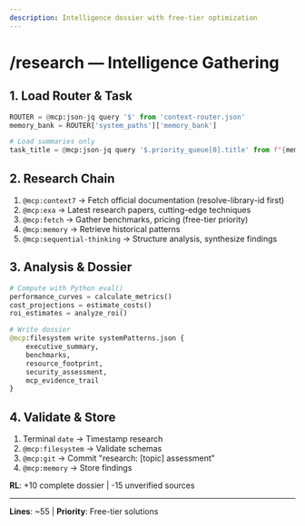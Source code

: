 ```yaml
---
description: Intelligence dossier with free-tier optimization
---
```


# /research — Intelligence Gathering

## 1. Load Router & Task

```python
ROUTER = @mcp:json-jq query '$' from 'context-router.json'
memory_bank = ROUTER['system_paths']['memory_bank']

# Load summaries only
task_title = @mcp:json-jq query '$.priority_queue[0].title' from f"{memory_bank}scratchpad.json"
```

## 2. Research Chain

1. `@mcp:context7` → Fetch official documentation (resolve-library-id first)
2. `@mcp:exa` → Latest research papers, cutting-edge techniques
3. `@mcp:fetch` → Gather benchmarks, pricing (free-tier priority)
4. `@mcp:memory` → Retrieve historical patterns
5. `@mcp:sequential-thinking` → Structure analysis, synthesize findings

## 3. Analysis & Dossier

```python
# Compute with Python eval()
performance_curves = calculate_metrics()
cost_projections = estimate_costs()
roi_estimates = analyze_roi()

# Write dossier
@mcp:filesystem write systemPatterns.json {
    executive_summary,
    benchmarks,
    resource_footprint,
    security_assessment,
    mcp_evidence_trail
}
```

## 4. Validate & Store

1. Terminal `date` → Timestamp research
2. `@mcp:filesystem` → Validate schemas
3. `@mcp:git` → Commit "research: [topic] assessment"
4. `@mcp:memory` → Store findings

**RL**: +10 complete dossier | -15 unverified sources

---
**Lines**: ~55 | **Priority**: Free-tier solutions

